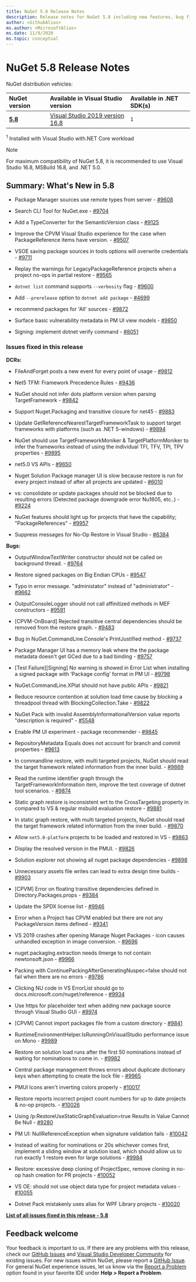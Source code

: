 ```yaml
---
title: NuGet 5.8 Release Notes
description: Release notes for NuGet 5.8 including new features, bug fixes, and DCRs.
author: <GithubAlias>
ms.author: <MicrosoftAlias>
ms.date: 11/9/2020
ms.topic: conceptual
---
```


# NuGet 5.8 Release Notes

NuGet distribution vehicles:

| NuGet version | Available in Visual Studio version | Available in .NET SDK(s) |
|:---|:---|:---|
| [**5.8**](https://nuget.org/downloads) | [Visual Studio 2019 version 16.8](https://visualstudio.microsoft.com/downloads/) | [<SDKVersion>](https://dotnet.microsoft.com/download/dotnet-core/5.0)<sup>1</sup> |

<sup>1</sup> Installed with Visual Studio <VSYear> with.NET Core workload
  
> [!NOTE]
> For maximum compatibility of NuGet 5.8, it is recommended to use Visual Studio 16.8, MSBuild 16.8, and .NET 5.0.


## Summary: What's New in 5.8

* Package Manager sources use remote types from server - [#9608](https://github.com/NuGet/Home/issues/9608)

* Search CLI Tool for NuGet.exe - [#9704](https://github.com/NuGet/Home/issues/9704)

* Add a TypeConverter for the SemanticVersion class - [#9125](https://github.com/NuGet/Home/issues/9125)

* Improve the CPVM Visual Studio experience for the case when PackageReference items have version. - [#9507](https://github.com/NuGet/Home/issues/9507)

* VSOE saving package sources in tools options will overwrite credentials - [#9711](https://github.com/NuGet/Home/issues/9711)

* Replay the warnings for LegacyPackageReference projects when a project no-ops in partial restore  - [#9565](https://github.com/NuGet/Home/issues/9565)

* `dotnet list` command supports `--verbosity` flag - [#9600](https://github.com/NuGet/Home/issues/9600)

* Add `--prerelease` option to `dotnet add package` - [#4699](https://github.com/NuGet/Home/issues/4699)

* recommend packages for 'All' sources - [#9872](https://github.com/NuGet/Home/issues/9872)

* Surface basic vulnerability metadata in PM UI view models - [#9850](https://github.com/NuGet/Home/issues/9850)

* Signing: implement dotnet verify command - [#8051](https://github.com/NuGet/Home/issues/8051)

### Issues fixed in this release

**DCRs:**

* FileAndForget posts a new event for every point of usage - [#9812](https://github.com/NuGet/Home/issues/9812)

* Net5 TFM: Framework Precedence Rules - [#9436](https://github.com/NuGet/Home/issues/9436)

* NuGet should not infer dots platform version when parsing TargetFramework - [#9842](https://github.com/NuGet/Home/issues/9842)

* Support Nuget.Packaging and transitive closure for net45 - [#9883](https://github.com/NuGet/Home/issues/9883)

* Update GetReferenceNearestTargetFrameworkTask  to support target frameworks with platforms (such as .NET 5-windows) - [#9894](https://github.com/NuGet/Home/issues/9894)

* NuGet should use TargetFrameworkMoniker & TargetPlatformMoniker to infer the frameworks instead of using the individual TFI, TFV, TPI, TPV properties - [#9895](https://github.com/NuGet/Home/issues/9895)

* net5.0 VS APIs - [#9650](https://github.com/NuGet/Home/issues/9650)

* Nuget Solution Package manager UI is slow because restore is run for every project instead of after all projects are updated  - [#6010](https://github.com/NuGet/Home/issues/6010)

* vs: consolidate or update packages should not be blocked due to resulting errors (Detected package downgrade error Nu1605, etc..) - [#9224](https://github.com/NuGet/Home/issues/9224)

* NuGet features should light up for projects that have the capability; "PackageReferences" - [#9957](https://github.com/NuGet/Home/issues/9957)

* Suppress messages for No-Op Restore in Visual Studio - [#6384](https://github.com/NuGet/Home/issues/6384)

**Bugs:**

* OutputWindowTextWriter constructor should not be called on background thread. - [#9764](https://github.com/NuGet/Home/issues/9764)

* Restore signed packages on Big Endian CPUs - [#9547](https://github.com/NuGet/Home/issues/9547)

* Typo in error message. "administator" instead of "administrator" - [#9662](https://github.com/NuGet/Home/issues/9662)

* OutputConsoleLogger should not call affinitized methods in MEF constructors - [#9591](https://github.com/NuGet/Home/issues/9591)

* [CPVM-OnBoard] Rejected transitive central dependencies should be removed from the restore graph. - [#9483](https://github.com/NuGet/Home/issues/9483)

* Bug in NuGet.CommandLine.Console's PrintJustified method - [#9737](https://github.com/NuGet/Home/issues/9737)

* Package Manager UI has a memory leak where the the package metadata doesn't get GCed due to a bad binding - [#9757](https://github.com/NuGet/Home/issues/9757)

* [Test Failure][Signing] No warning is showed in Error List when installing a signed package with ‘Package config’ format in PM UI - [#9798](https://github.com/NuGet/Home/issues/9798)

* NuGet.CommandLine.XPlat should not have public APIs - [#9821](https://github.com/NuGet/Home/issues/9821)

* Reduce resource contention at solution load time cause by blocking a threadpool thread with BlockingCollection.Take - [#9822](https://github.com/NuGet/Home/issues/9822)

* NuGet Pack with invalid AssemblyInformationalVersion value reports "description is required" - [#5548](https://github.com/NuGet/Home/issues/5548)

* Enable PM UI experiment - package recommender - [#9845](https://github.com/NuGet/Home/issues/9845)

* RepositoryMetadata Equals does not account for branch and commit properties - [#9613](https://github.com/NuGet/Home/issues/9613)

* In commandline restore, with multi targeted projects, NuGet should read the target framework related information from the inner build. - [#9869](https://github.com/NuGet/Home/issues/9869)

*  Read the runtime identifier graph through the TargetFrameworkInformation item, improve the test coverage of dotnet tool scenarios. - [#9874](https://github.com/NuGet/Home/issues/9874)

* Static graph restore is inconsistent wrt to the CrossTargeting property in compared to VS & regular msbuild evaluation restore  - [#9881](https://github.com/NuGet/Home/issues/9881)

* In static graph restore, with multi targeted projects, NuGet should read the target framework related information from the inner build. - [#9870](https://github.com/NuGet/Home/issues/9870)

* Allow `net5.0-platform` projects to be loaded and restored in VS - [#9863](https://github.com/NuGet/Home/issues/9863)

* Display the resolved version in the PMUI. - [#9826](https://github.com/NuGet/Home/issues/9826)

* Solution explorer not showing all nuget package dependencies - [#9898](https://github.com/NuGet/Home/issues/9898)

* Unnecessary assets file writes can lead to extra design time builds - [#9903](https://github.com/NuGet/Home/issues/9903)

* [CPVM] Error on floating transitive dependencies defined in Directory.Packages.props - [#9384](https://github.com/NuGet/Home/issues/9384)

* Update the SPDX license list - [#9946](https://github.com/NuGet/Home/issues/9946)

* Error when a Project has CPVM enabled but there are not any PackageVersion items defined - [#9341](https://github.com/NuGet/Home/issues/9341)

* VS 2019 crashes after opening Manage Nuget Packages - icon causes unhandled exception in image conversion. - [#9696](https://github.com/NuGet/Home/issues/9696)

* nuget.packaging.extraction needs ilmerge to not contain newtonsoft.json - [#9966](https://github.com/NuGet/Home/issues/9966)

* Packing with ContinuePackingAfterGeneratingNuspec=false should not fail when there are no errors - [#9786](https://github.com/NuGet/Home/issues/9786)

* Clicking NU code in VS ErrorList should go to docs.microsoft.com/nuget/reference - [#9934](https://github.com/NuGet/Home/issues/9934)

* Use https for placeholder text when adding new package source through Visual Studio GUI - [#9974](https://github.com/NuGet/Home/issues/9974)

* [CPVM] Cannot import packages file from a custom directory - [#9841](https://github.com/NuGet/Home/issues/9841)

* RuntimeEnvironmentHelper.IsRunningOnVisualStudio performance issue on Mono - [#9989](https://github.com/NuGet/Home/issues/9989)

* Restore on solution load runs after the first 50 nominations instead of waiting for nominations to come in. - [#9982](https://github.com/NuGet/Home/issues/9982)

* Central package management throws errors about duplicate dictionary keys when attempting to create the lock file - [#9965](https://github.com/NuGet/Home/issues/9965)

* PMUI Icons aren't inverting colors properly - [#10017](https://github.com/NuGet/Home/issues/10017)

* Restore reports incorrect project count numbers for up to date projects & no-op projects.  - [#10026](https://github.com/NuGet/Home/issues/10026)

* Using /p:RestoreUseStaticGraphEvaluation=true Results in Value Cannot Be Null - [#9280](https://github.com/NuGet/Home/issues/9280)

* PM UI:  NullReferenceException when signature validation fails - [#10042](https://github.com/NuGet/Home/issues/10042)

* Instead of waiting for nominations or 20s whichever comes first, implement a sliding window at solution load, which should allow us to run exactly 1 restore even for large solutions - [#9984](https://github.com/NuGet/Home/issues/9984)

* Restore: excessive deep cloning of ProjectSpec, remove cloning in no-op hash creation for PR projects - [#10052](https://github.com/NuGet/Home/issues/10052)

* VS OE:  should not use object data type for project metadata values  - [#10055](https://github.com/NuGet/Home/issues/10055)

* Dotnet Pack mistakenly uses alias for WPF Library projects - [#10020](https://github.com/NuGet/Home/issues/10020)

**[List of all issues fixed in this release - 5.8](https://app.zenhub.com/workspaces/nuget-client-team-55aec9a240305cf007585881/reports/release?release=5f03519b777e78b4ffb2edeb)**

## Feedback welcome

Your feedback is important to us.  If there are any problems with this release, check our
[GitHub Issues](https://github.com/NuGet/Home/issues) and
[Visual Studio Developer Community](https://developercommunity.visualstudio.com/)
for existing issues.  For new issues within NuGet, please report a
[GitHub Issue](hhttps://github.com/NuGet/Home/issues/new).
For general NuGet experience issues, let us know via the
[Report a Problem](https://docs.microsoft.com/visualstudio/ide/how-to-report-a-problem-with-visual-studio)
option found in your favorite IDE under **Help > Report a Problem**.
